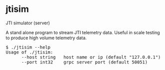 # jtisim
JTI simulator (server)

A stand alone program to stream JTI telemetry data. Useful in scale testing to produce high volume telemetry data.

<pre>
$ ./jtisim --help
Usage of ./jtisim:
      --host string   host name or ip (default "127.0.0.1")
      --port int32    grpc server port (default 50051)
</pre>
